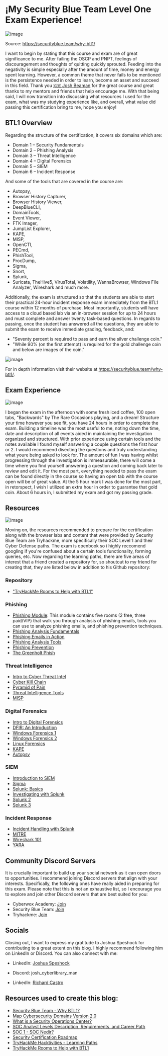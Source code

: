 
  
# ¡My Security Blue Team Level One Exam Experience!

![image](https://github.com/enleak/enleak.github.io/assets/55566953/2ca07c97-64fb-4a8d-8c20-e4fb17b8e881)



  
Source: https://securityblue.team/why-btl1/


  
I want to begin by stating that this course and exam are of great significance to me. After failing the OSCP and PNPT, feelings of discouragement and thoughts of quitting quickly sprouted. Feeding into the negativity is simple especially after the amount of time, money and energy spent learning. However, a common theme that never fails to be mentioned is the persistence needed in order to learn, become an asset and succeed in this field. Thank you [🇬🇧 Josh Beaman](https://www.linkedin.com/in/joshuabeaman/) for the great course and great thanks to my mentors and friends that help encourage me. With that being said, I will now transition into discussing what resources I used for the exam, what was my studying experience like, and overall, what value did passing this certification bring to me, hope you enjoy!


## BTL1 Overview


Regarding the structure of the certification, it covers six domains which are:

+	Domain 1 – Security Fundamentals
+	Domain 2 – Phishing Analysis
+	Domain 3 – Threat Intelligence
+	Domain 4 – Digital Forensics
+	Domain 5 – SIEM
+	Domain 6 – Incident Response

And some of the tools that are covered in the course are:

+	Autopsy, 
+	Browser History Capturer, 
+	Browser History Viewer, 
+	DeepBlueCLI, 
+	DomainTools, 
+	Event Viewer,
+	FTK Imager,
+	JumpList Explorer, 
+	KAPE, 
+	MISP, 
+	OpenCTI, 
+	PECmd, 
+	PhishTool, 
+	ProcDump, 
+	Sigma, 
+	Snort,
+	Splunk,
+	Suricata, TheHive5, VirusTotal, Volatility, WannaBrowser, Windows File Analyzer, Wireshark and much more.

Additionally, the exam is structured so that the students are able to start their practical 24-hour incident response exam immediately from the BTL1 course within 12 months of purchase. Most importantly, students will have access to a cloud based lab via an in-browser session for up to 24 hours and must complete and answer twenty task-based questions. In regards to passing, once the student has answered all the questions, they are able to submit the exam to receive immediate grading, feedback, and:
  



+	"Seventy percent is required to pass and earn the silver challenge coin."
+	"While 90% (on the first attempt) is required for the gold challenge coin and below are images of the coin."
  
![image](https://github.com/enleak/enleak.github.io/assets/55566953/693736e7-2ab8-4f2e-8f9f-2d26e352cb29)

For in depth information visit their website at https://securityblue.team/why-btl1/.



## Exam Experience



  
![image](https://github.com/enleak/enleak.github.io/assets/55566953/2c4e4b45-4ac7-4deb-a8a1-dc0895c55783)


I began the exam in the afternoon with some fresh iced coffee, 100 open tabs, "Backwards" by The Rare Occasions playing, and a dream! Structure your time however you see fit, you have 24 hours in order to complete the exam. Building a timeline was the most useful to me, noting down the time, date and description of all events aided in maintaining the investigation organized and structured. With prior experience using certain tools and the notes available I found myself answering a couple questions the first hour or 2. I would recommend disecting the questions and truly understanding what youre being asked to look for. The amount of fun I was having whilst progressing through the investigation is immeasurable, there will come a time where you find yourself answering a question and coming back later to review and edit it. For the most part, everything needed to pass the exam can be found directly in the course so having an open tab with the course open will be of great value. At the 5 hour mark I was done for the most part, in retorspect, I wish I utilized an extra hour in order to guarantee that gold coin. About 6 hours in, I submitted my exam and got my passing grade. 



## Resources





![image](https://github.com/enleak/enleak.github.io/assets/55566953/1e9bef34-7402-45dd-9c48-a3393bd2b461)


Moving on, the resources recommended to prepare for the certification along with the browser labs and content that were provided by Security Blue Team are Tryhackme, more specifically their SOC Level 1 and their Cyber Defense paths. The exam is openbook so i highly reccomend googling if you're confused about a certain tools functionality, forming queries, etc. Now regarding the learning paths, there are five areas of interest that a friend created a repository for, so shoutout to my friend for creating that, they are listed below in addition to his Github repository:


### Repository
+ ["TryHackMe Rooms to Help with BTL1"](https://github.com/securitypoodle/Cyber-Training-Platforms/blob/cb89b9a7ddc51b53b649a1bdaed1526eb0df4b89/SecurityBlueTeam/TryHackMe%20Rooms%20to%20Help%20with%20BTL1.md)

### Phishing
 + [Phishing Module](https://tryhackme.com/module/phishing): This module contains five rooms (2 free, three paid/VIP) that walk you through analysis of phishing emails, tools you can use to analyze phishing emails, and phishing prevention techniques.
+	[Phishing Analysis Fundamentals](https://tryhackme.com/room/phishingemails1tryoe)
+	[Phishing Emails in Action](https://tryhackme.com/room/phishingemails2rytmuv)
+	[Phishing Analysis Tools](https://tryhackme.com/room/phishingemails3tryoe)
+	[Phishing Prevention](https://tryhackme.com/room/phishingemails4gkxh)
+	[The Greenholt Phish](https://tryhackme.com/room/phishingemails5fgjlzxc)

### Threat Intelligence
+	[Intro to Cyber Threat Intel](https://tryhackme.com/room/cyberthreatintel)
+	[Cyber Kill Chain](https://tryhackme.com/room/cyberkillchainzmt)
+	[Pyramid of Pain](https://tryhackme.com/room/pyramidofpainax)
+	[Threat Intelligence Tools](https://tryhackme.com/room/threatinteltools)
+	[MISP](https://tryhackme.com/room/misp)

### Digital Forensics
+	[Intro to Digital Forensics](https://tryhackme.com/room/introdigitalforensics)
+	[DFIR: An Introduction](https://tryhackme.com/room/introductoryroomdfirmodule)
+	[Windows Forensics 1](https://tryhackme.com/room/windowsforensics1)
+	[Windows Forensics 2](https://tryhackme.com/room/windowsforensics2)
+	[Linux Forensics](https://tryhackme.com/room/linuxforensics)
+	[KAPE](https://tryhackme.com/room/kape)
+	[Autopsy](https://tryhackme.com/room/btautopsye0)

### SIEM
+	[Introduction to SIEM](https://tryhackme.com/room/introtosiem)
+	[Sigma](https://tryhackme.com/room/sigma)
+	[Splunk: Basics](https://tryhackme.com/room/splunk101)
+	[Investigating with Splunk](https://tryhackme.com/room/investigatingwithsplunk)
+	[Splunk 2](https://tryhackme.com/room/splunk2gcd5)
+	[Splunk 3](https://tryhackme.com/room/splunk3zs)

### Incident Response
+	[Incident Handling with Splunk](https://tryhackme.com/room/splunk201)
+	[MITRE](https://tryhackme.com/room/mitre)
+	[Wireshark 101](https://tryhackme.com/room/wireshark)
+	[YARA](https://tryhackme.com/room/yara)



  
## Community Discord Servers


It is crucially important to build up your social network as it can open doors to opportunities. I recommend joining Discord servers that align with your interests. Specifically, the following ones have really aided in preparing for this exam. Please note that this is not an exhaustive list, so I encourage you to explore and join other Discord servers that are best suited for you:

- Cyberwox Academy: [Join](https://discord.gg/dqcse7QJYb)
- Security Blue Team: [Join](https://discord.com/invite/gEUeKm8)
- Tryhackme: [Join](https://discord.com/invite/Q3gWjVmHsx)
  
  


  
## Socials



Closing out, I want to express my gratitude to Joshua Speshock for contributing to a great extent on this blog. I highly recommend following him on LinkedIn or Discord. You can also connect with me:

- LinkedIn: [Joshua Speshock](https://www.linkedin.com/in/joshua-speshock/)
- Discord: josh_cyberlibrary_man

- LinkedIn: [Richard Castro](https://www.linkedin.com/in/enleak/)


  
## Resources used to create this blog:


+ [Security Blue Team - Why BTL1?](https://securityblue.team/why-btl1/)
+ [Map Cybersecurity Domains Version 2.0](https://www.linkedin.com/pulse/map-cybersecurity-domains-version-20-henry-jiang-ciso-cissp/)
+ [What is a Security Operations Center?](https://www.comptia.org/content/articles/what-is-a-security-operations-center)
+ [SOC Analyst Levels Description, Requirements, and Career Path](https://letsdefend.io/blog/soc-analyst-levels-description-requirements-career/)
+ [SOC 1 - SOC Nedir?](https://alpbatursahin.medium.com/soc-1-soc-nedir-32d28d7f0383)
+ [Security Certification Roadmap](https://pauljerimy.com/security-certification-roadmap/)
+ [TryHackMe Hacktivities - Learning Paths](https://tryhackme.com/hacktivities#learning-paths)
+ [TryHackMe Rooms to Help with BTL1](https://github.com/securitypoodle/Cyber-Training-Platforms/blob/cb89b9a7ddc51b53b649a1bdaed1526eb0df4b89/SecurityBlueTeam/TryHackMe%20Rooms%20to%20Help%20with%20BTL1.md)


  






